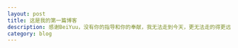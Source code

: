 ```yaml
---
layout: post
title: 这是我的第一篇博客
description: 感谢BeiYuu，没有你的指导和你的奉献，我无法走到今天，更无法走的得更远。
category: blog
---
```





[一年之华]:    http://knewtime.com  "一年之华"
[BeiYuu]:    http://beiyuu.com  "BeiYuu"
